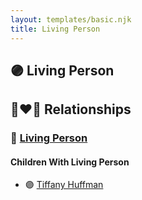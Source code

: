 ```yaml
---
layout: templates/basic.njk
title: Living Person
---
```

## 🟣 Living Person

## 👩‍❤️‍👨 Relationships

### 🔵 [Living Person](/people/7/75942208)

#### Children With Living Person
* 🟣 [Tiffany Huffman](/people/9/955202)
